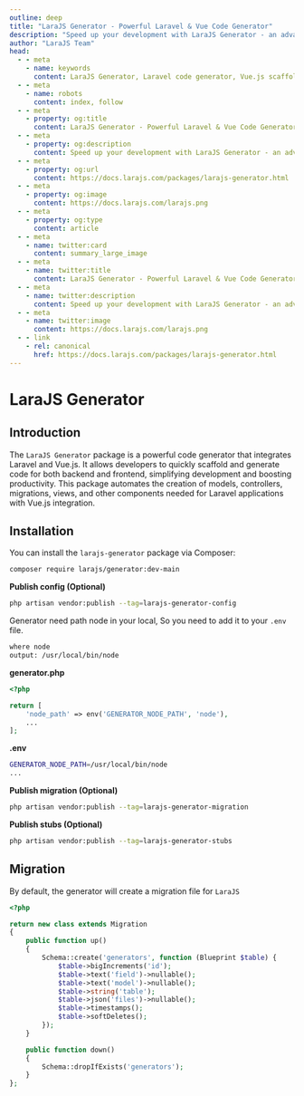 ```yaml
---
outline: deep
title: "LaraJS Generator - Powerful Laravel & Vue Code Generator"
description: "Speed up your development with LaraJS Generator - an advanced code generation tool that automates creation of models, controllers, migrations, and Vue components"
author: "LaraJS Team"
head:
  - - meta
    - name: keywords
      content: LaraJS Generator, Laravel code generator, Vue.js scaffolding, code generation tool, Laravel automation, CRUD generator, API generator, Laravel development productivity, Vue component generator
  - - meta
    - name: robots
      content: index, follow
  - - meta
    - property: og:title
      content: LaraJS Generator - Powerful Laravel & Vue Code Generator
  - - meta
    - property: og:description
      content: Speed up your development with LaraJS Generator - an advanced code generation tool that automates creation of models, controllers, migrations, and Vue components
  - - meta
    - property: og:url
      content: https://docs.larajs.com/packages/larajs-generator.html
  - - meta
    - property: og:image
      content: https://docs.larajs.com/larajs.png
  - - meta
    - property: og:type
      content: article
  - - meta
    - name: twitter:card
      content: summary_large_image
  - - meta
    - name: twitter:title
      content: LaraJS Generator - Powerful Laravel & Vue Code Generator
  - - meta
    - name: twitter:description
      content: Speed up your development with LaraJS Generator - an advanced code generation tool that automates Laravel & Vue.js code creation
  - - meta
    - name: twitter:image
      content: https://docs.larajs.com/larajs.png
  - - link
    - rel: canonical
      href: https://docs.larajs.com/packages/larajs-generator.html
---
```


# LaraJS Generator

## Introduction

The `LaraJS Generator` package is a powerful code generator that integrates Laravel and Vue.js. It allows developers to quickly scaffold and generate code for both backend and frontend, simplifying development and boosting productivity. This package automates the creation of models, controllers, migrations, views, and other components needed for Laravel applications with Vue.js integration.

## Installation

You can install the `larajs-generator` package via Composer:

```bash
composer require larajs/generator:dev-main
```

**Publish config (Optional)**

```bash
php artisan vendor:publish --tag=larajs-generator-config
```

Generator need path node in your local, So you need to add it to your `.env` file.

```bash
where node
output: /usr/local/bin/node
```

**generator.php**

```php
<?php

return [
    'node_path' => env('GENERATOR_NODE_PATH', 'node'),
    ...
];
```

**.env**

```bash
GENERATOR_NODE_PATH=/usr/local/bin/node
...
```

**Publish migration (Optional)**

```bash
php artisan vendor:publish --tag=larajs-generator-migration
```

**Publish stubs (Optional)**

```bash
php artisan vendor:publish --tag=larajs-generator-stubs
```

## Migration

By default, the generator will create a migration file for `LaraJS`

```php
<?php

return new class extends Migration
{
    public function up()
    {
        Schema::create('generators', function (Blueprint $table) {
            $table->bigIncrements('id');
            $table->text('field')->nullable();
            $table->text('model')->nullable();
            $table->string('table');
            $table->json('files')->nullable();
            $table->timestamps();
            $table->softDeletes();
        });
    }

    public function down()
    {
        Schema::dropIfExists('generators');
    }
};
```
